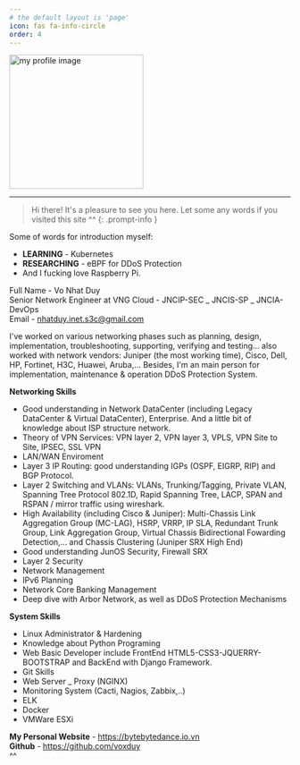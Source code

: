 ```yaml
---
# the default layout is 'page'
icon: fas fa-info-circle
order: 4
---
```


<img src="/commons/IMG_0093.JPG" alt="my profile image" style="width: 240px;">

---

> Hi there! It's a pleasure to see you here. Let some any words if you visited this site ^^
{: .prompt-info }

Some of words for introduction myself:
+ **LEARNING** - Kubernetes
+ **RESEARCHING** - eBPF for DDoS Protection
+ And I fucking love Raspberry Pi.

Full Name - Vo Nhat Duy  
Senior Network Engineer at VNG Cloud - JNCIP-SEC _ JNCIS-SP _ JNCIA-DevOps  
Email - nhatduy.inet.s3c@gmail.com

I've worked on various networking phases such as planning, design, implementation, troubleshooting, supporting, verifying and testing... also worked with network vendors: Juniper (the most working time), Cisco, Dell, HP, Fortinet, H3C, Huawei, Aruba,… Besides, I'm an main person for implementation, maintenance & operation DDoS Protection System.

**Networking Skills**
+ Good understanding in Network DataCenter (including Legacy DataCenter & Virtual DataCenter), Enterprise. And a little bit of knowledge about ISP structure network.
+ Theory of VPN Services: VPN layer 2, VPN layer 3, VPLS, VPN Site to Site, IPSEC, SSL VPN
+ LAN/WAN Enviroment
+ Layer 3 IP Routing: good understanding IGPs (OSPF, EIGRP, RIP) and BGP Protocol.
+ Layer 2 Switching and VLANs: VLANs, Trunking/Tagging, Private VLAN, Spanning Tree Protocol 802.1D, Rapid Spanning Tree, LACP, SPAN and RSPAN / mirror traffic using wireshark.
+ High Availability (including Cisco & Juniper): Multi-Chassis Link Aggregation Group (MC-LAG), HSRP, VRRP, IP SLA, Redundant Trunk Group, Link Aggregation Group, Virtual Chassis Bidirectional Fowarding Detection,... and Chassis Clustering (Juniper SRX High End)
+ Good understanding JunOS Security, Firewall SRX
+ Layer 2 Security
+ Network Management
+ IPv6 Planning
+ Network Core Banking Management
+ Deep dive with Arbor Network, as well as DDoS Protection Mechanisms

**System Skills**
+ Linux Administrator & Hardening
+ Knowledge about Python Programing
+ Web Basic Developer include FrontEnd HTML5-CSS3-JQUERRY-BOOTSTRAP and BackEnd with Django Framework.
+ Git Skills
+ Web Server _ Proxy (NGINX)
+ Monitoring System (Cacti, Nagios, Zabbix,..)
+ ELK
+ Docker
+ VMWare ESXi

**My Personal Website** - https://bytebytedance.io.vn  
**Github** - https://github.com/voxduy  
^^
